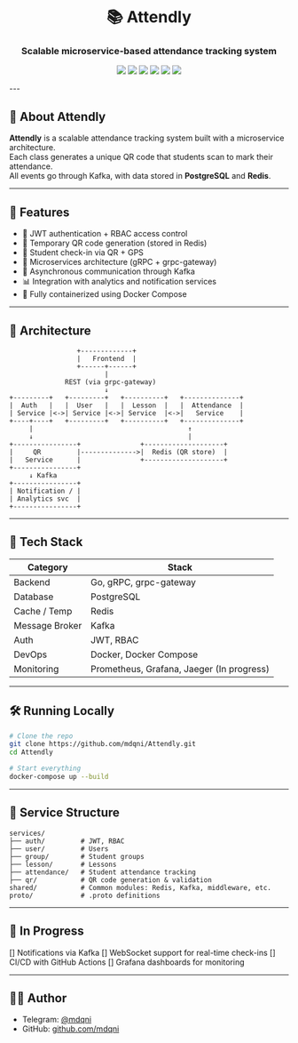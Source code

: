 <h1 align="center">📚 Attendly</h1>
<h3 align="center">Scalable microservice-based attendance tracking system</h3>

<p align="center">
  <img src="https://img.shields.io/badge/Go-1.21+-00ADD8?style=for-the-badge&logo=go" />
  <img src="https://img.shields.io/badge/PostgreSQL-4169E1?style=for-the-badge&logo=postgresql&logoColor=white" />
  <img src="https://img.shields.io/badge/Redis-DC382D?style=for-the-badge&logo=redis&logoColor=white" />
  <img src="https://img.shields.io/badge/gRPC-0078D7?style=for-the-badge&logo=grpc&logoColor=white" />
  <img src="https://img.shields.io/badge/Kafka-000000?style=for-the-badge&logo=apache-kafka&logoColor=white" />
  <img src="https://img.shields.io/badge/Docker-2496ED?style=for-the-badge&logo=docker&logoColor=white" />
</p>
---

## 🧠 About Attendly  
**Attendly** is a scalable attendance tracking system built with a microservice architecture.  
Each class generates a unique QR code that students scan to mark their attendance.  
All events go through Kafka, with data stored in **PostgreSQL** and **Redis**.

---

## 📌 Features  
- 🔐 JWT authentication + RBAC access control  
- 🧾 Temporary QR code generation (stored in Redis)  
- 🧍 Student check-in via QR + GPS  
- 🧠 Microservices architecture (gRPC + grpc-gateway)  
- 💬 Asynchronous communication through Kafka  
- 📊 Integration with analytics and notification services  
- 🐳 Fully containerized using Docker Compose  

---

## 🧱 Architecture  

```text
                 +-------------+
                 |   Frontend  |
                 +------+------+
                        |
              REST (via grpc-gateway)
                        ↓
+---------+   +---------+   +----------+   +--------------+
|  Auth   |   |  User   |   |  Lesson  |   |  Attendance  |
| Service |<->| Service |<->| Service  |<->|   Service    |
+----+----+   +---------+   +----------+   +--------------+
     |                                       ↑
     ↓                                       |
+----------------+               +--------------------+
|     QR         |-------------->|  Redis (QR store)  |
|   Service      |               +--------------------+
+----------------+
     ↓ Kafka
+----------------+
| Notification / |
| Analytics svc  |
+----------------+
````

---

## 🧪 Tech Stack

| Category       | Stack                                     |
| -------------- | ------------------------------------------|
| Backend        | Go, gRPC, grpc-gateway                    |
| Database       | PostgreSQL                                |
| Cache / Temp   | Redis                                     |
| Message Broker | Kafka                                     |
| Auth           | JWT, RBAC                                 |
| DevOps         | Docker, Docker Compose                    |
| Monitoring     | Prometheus, Grafana, Jaeger (In progress) |

---

## 🛠️ Running Locally

```bash
# Clone the repo
git clone https://github.com/mdqni/Attendly.git
cd Attendly

# Start everything
docker-compose up --build
```

---

## 📁 Service Structure

```text
services/
├── auth/         # JWT, RBAC
├── user/         # Users
├── group/        # Student groups
├── lesson/       # Lessons
├── attendance/   # Student attendance tracking
├── qr/           # QR code generation & validation
shared/           # Common modules: Redis, Kafka, middleware, etc.
proto/            # .proto definitions
```

---

## 🚧 In Progress

[] Notifications via Kafka
[] WebSocket support for real-time check-ins
[] CI/CD with GitHub Actions
[] Grafana dashboards for monitoring

---

## 🧑‍💻 Author

* Telegram: [@mdqni](https://t.me/mdqni)
* GitHub: [github.com/mdqni](https://github.com/mdqni)
